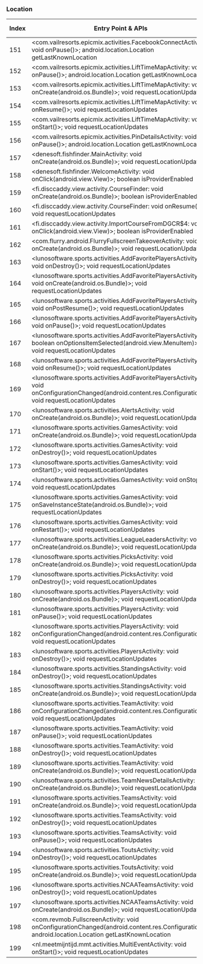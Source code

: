 ### Location
| Index | Entry Point & APIs | Screen shot | Resource id | Label |
| ------------- | ------------- | ------------- |-------------|-------------|
| 151 | <com.vailresorts.epicmix.activities.FacebookConnectActivity: void onPause()>; android.location.Location getLastKnownLocation | ![](C:\Users\hfu\Documents\COSMOS\output\py\Play_win8\Sports\com.vailresorts.epicmix\com.vailresorts.epicmix.activities.FacebookConnectActivity.png) |  | |
| 152 | <com.vailresorts.epicmix.activities.LiftTimeMapActivity: void onPause()>; android.location.Location getLastKnownLocation | ![](C:\Users\hfu\Documents\COSMOS\output\py\Play_win8\Sports\com.vailresorts.epicmix\com.vailresorts.epicmix.activities.LiftTimeMapActivity.png) |  | |
| 153 | <com.vailresorts.epicmix.activities.LiftTimeMapActivity: void onCreate(android.os.Bundle)>; void requestLocationUpdates | ![](C:\Users\hfu\Documents\COSMOS\output\py\Play_win8\Sports\com.vailresorts.epicmix\com.vailresorts.epicmix.activities.LiftTimeMapActivity.png) |  | |
| 154 | <com.vailresorts.epicmix.activities.LiftTimeMapActivity: void onResume()>; void requestLocationUpdates | ![](C:\Users\hfu\Documents\COSMOS\output\py\Play_win8\Sports\com.vailresorts.epicmix\com.vailresorts.epicmix.activities.LiftTimeMapActivity.png) |  | |
| 155 | <com.vailresorts.epicmix.activities.LiftTimeMapActivity: void onStart()>; void requestLocationUpdates | ![](C:\Users\hfu\Documents\COSMOS\output\py\Play_win8\Sports\com.vailresorts.epicmix\com.vailresorts.epicmix.activities.LiftTimeMapActivity.png) |  | |
| 156 | <com.vailresorts.epicmix.activities.PinDetailsActivity: void onPause()>; android.location.Location getLastKnownLocation | ![](C:\Users\hfu\Documents\COSMOS\output\py\Play_win8\Sports\com.vailresorts.epicmix\com.vailresorts.epicmix.activities.PinDetailsActivity.png) |  | |
| 157 | <denesoft.fishfinder.MainActivity: void onCreate(android.os.Bundle)>; void requestLocationUpdates | ![](C:\Users\hfu\Documents\COSMOS\output\py\Play_win8\Sports\denesoft.fishfinder\denesoft.fishfinder.MainActivity.png) |  | |
| 158 | <denesoft.fishfinder.WelcomeActivity: void onClick(android.view.View)>; boolean isProviderEnabled | ![](C:\Users\hfu\Documents\COSMOS\output\py\Play_win8\Sports\denesoft.fishfinder\denesoft.fishfinder.WelcomeActivity.png) |  | |
| 159 | <fi.disccaddy.view.activity.CourseFinder: void onCreate(android.os.Bundle)>; boolean isProviderEnabled | ![](C:\Users\hfu\Documents\COSMOS\output\py\Play_win8\Sports\fi.disccaddy\fi.disccaddy.view.activity.CourseFinder.png) |  | |
| 160 | <fi.disccaddy.view.activity.CourseFinder: void onResume()>; void requestLocationUpdates | ![](C:\Users\hfu\Documents\COSMOS\output\py\Play_win8\Sports\fi.disccaddy\fi.disccaddy.view.activity.CourseFinder.png) |  | |
| 161 | <fi.disccaddy.view.activity.ImportCourseFromDGCR$4: void onClick(android.view.View)>; boolean isProviderEnabled | ![](C:\Users\hfu\Documents\COSMOS\output\py\Play_win8\Sports\fi.disccaddy\fi.disccaddy.view.activity.ImportCourseFromDGCR.png) |  | |
| 162 | <com.flurry.android.FlurryFullscreenTakeoverActivity: void onCreate(android.os.Bundle)>; void requestLocationUpdates | ![](C:\Users\hfu\Documents\COSMOS\output\py\Play_win8\Sports\lunosoftware.nbascores\com.flurry.android.FlurryFullscreenTakeoverActivity.png) |  | |
| 163 | <lunosoftware.sports.activities.AddFavoritePlayersActivity: void onDestroy()>; void requestLocationUpdates | ![](C:\Users\hfu\Documents\COSMOS\output\py\Play_win8\Sports\lunosoftware.ncaabbscores\lunosoftware.sports.activities.AddFavoritePlayersActivity.png) |  | |
| 164 | <lunosoftware.sports.activities.AddFavoritePlayersActivity: void onCreate(android.os.Bundle)>; void requestLocationUpdates | ![](C:\Users\hfu\Documents\COSMOS\output\py\Play_win8\Sports\lunosoftware.ncaabbscores\lunosoftware.sports.activities.AddFavoritePlayersActivity.png) |  | |
| 165 | <lunosoftware.sports.activities.AddFavoritePlayersActivity: void onPostResume()>; void requestLocationUpdates | ![](C:\Users\hfu\Documents\COSMOS\output\py\Play_win8\Sports\lunosoftware.ncaabbscores\lunosoftware.sports.activities.AddFavoritePlayersActivity.png) |  | |
| 166 | <lunosoftware.sports.activities.AddFavoritePlayersActivity: void onPause()>; void requestLocationUpdates | ![](C:\Users\hfu\Documents\COSMOS\output\py\Play_win8\Sports\lunosoftware.ncaabbscores\lunosoftware.sports.activities.AddFavoritePlayersActivity.png) |  | |
| 167 | <lunosoftware.sports.activities.AddFavoritePlayersActivity: boolean onOptionsItemSelected(android.view.MenuItem)>; void requestLocationUpdates | ![](C:\Users\hfu\Documents\COSMOS\output\py\Play_win8\Sports\lunosoftware.ncaabbscores\lunosoftware.sports.activities.AddFavoritePlayersActivity.png) |  | |
| 168 | <lunosoftware.sports.activities.AddFavoritePlayersActivity: void onResume()>; void requestLocationUpdates | ![](C:\Users\hfu\Documents\COSMOS\output\py\Play_win8\Sports\lunosoftware.ncaabbscores\lunosoftware.sports.activities.AddFavoritePlayersActivity.png) |  | |
| 169 | <lunosoftware.sports.activities.AddFavoritePlayersActivity: void onConfigurationChanged(android.content.res.Configuration)>; void requestLocationUpdates | ![](C:\Users\hfu\Documents\COSMOS\output\py\Play_win8\Sports\lunosoftware.ncaabbscores\lunosoftware.sports.activities.AddFavoritePlayersActivity.png) |  | |
| 170 | <lunosoftware.sports.activities.AlertsActivity: void onCreate(android.os.Bundle)>; void requestLocationUpdates | ![](C:\Users\hfu\Documents\COSMOS\output\py\Play_win8\Sports\lunosoftware.nbascores\lunosoftware.sports.activities.AlertsActivity.png) |  | |
| 171 | <lunosoftware.sports.activities.GamesActivity: void onCreate(android.os.Bundle)>; void requestLocationUpdates | ![](C:\Users\hfu\Documents\COSMOS\output\py\Play_win8\Sports\lunosoftware.nbascores\lunosoftware.sports.activities.GamesActivity.png) |  | |
| 172 | <lunosoftware.sports.activities.GamesActivity: void onDestroy()>; void requestLocationUpdates | ![](C:\Users\hfu\Documents\COSMOS\output\py\Play_win8\Sports\lunosoftware.nbascores\lunosoftware.sports.activities.GamesActivity.png) |  | |
| 173 | <lunosoftware.sports.activities.GamesActivity: void onStart()>; void requestLocationUpdates | ![](C:\Users\hfu\Documents\COSMOS\output\py\Play_win8\Sports\lunosoftware.nbascores\lunosoftware.sports.activities.GamesActivity.png) |  | |
| 174 | <lunosoftware.sports.activities.GamesActivity: void onStop()>; void requestLocationUpdates | ![](C:\Users\hfu\Documents\COSMOS\output\py\Play_win8\Sports\lunosoftware.nbascores\lunosoftware.sports.activities.GamesActivity.png) |  | |
| 175 | <lunosoftware.sports.activities.GamesActivity: void onSaveInstanceState(android.os.Bundle)>; void requestLocationUpdates | ![](C:\Users\hfu\Documents\COSMOS\output\py\Play_win8\Sports\lunosoftware.nbascores\lunosoftware.sports.activities.GamesActivity.png) |  | |
| 176 | <lunosoftware.sports.activities.GamesActivity: void onRestart()>; void requestLocationUpdates | ![](C:\Users\hfu\Documents\COSMOS\output\py\Play_win8\Sports\lunosoftware.nbascores\lunosoftware.sports.activities.GamesActivity.png) |  | |
| 177 | <lunosoftware.sports.activities.LeagueLeadersActivity: void onCreate(android.os.Bundle)>; void requestLocationUpdates | ![](C:\Users\hfu\Documents\COSMOS\output\py\Play_win8\Sports\lunosoftware.ncaabbscores\lunosoftware.sports.activities.LeagueLeadersActivity.png) |  | |
| 178 | <lunosoftware.sports.activities.PicksActivity: void onCreate(android.os.Bundle)>; void requestLocationUpdates | ![](C:\Users\hfu\Documents\COSMOS\output\py\Play_win8\Sports\lunosoftware.ncaabbscores\lunosoftware.sports.activities.PicksActivity.png) |  | |
| 179 | <lunosoftware.sports.activities.PicksActivity: void onDestroy()>; void requestLocationUpdates | ![](C:\Users\hfu\Documents\COSMOS\output\py\Play_win8\Sports\lunosoftware.ncaabbscores\lunosoftware.sports.activities.PicksActivity.png) |  | |
| 180 | <lunosoftware.sports.activities.PlayersActivity: void onCreate(android.os.Bundle)>; void requestLocationUpdates | ![](C:\Users\hfu\Documents\COSMOS\output\py\Play_win8\Sports\lunosoftware.nbascores\lunosoftware.sports.activities.PlayersActivity.png) |  | |
| 181 | <lunosoftware.sports.activities.PlayersActivity: void onPause()>; void requestLocationUpdates | ![](C:\Users\hfu\Documents\COSMOS\output\py\Play_win8\Sports\lunosoftware.nbascores\lunosoftware.sports.activities.PlayersActivity.png) |  | |
| 182 | <lunosoftware.sports.activities.PlayersActivity: void onConfigurationChanged(android.content.res.Configuration)>; void requestLocationUpdates | ![](C:\Users\hfu\Documents\COSMOS\output\py\Play_win8\Sports\lunosoftware.nbascores\lunosoftware.sports.activities.PlayersActivity.png) |  | |
| 183 | <lunosoftware.sports.activities.PlayersActivity: void onDestroy()>; void requestLocationUpdates | ![](C:\Users\hfu\Documents\COSMOS\output\py\Play_win8\Sports\lunosoftware.nbascores\lunosoftware.sports.activities.PlayersActivity.png) |  | |
| 184 | <lunosoftware.sports.activities.StandingsActivity: void onDestroy()>; void requestLocationUpdates | ![](C:\Users\hfu\Documents\COSMOS\output\py\Play_win8\Sports\lunosoftware.nbascores\lunosoftware.sports.activities.StandingsActivity.png) |  | |
| 185 | <lunosoftware.sports.activities.StandingsActivity: void onCreate(android.os.Bundle)>; void requestLocationUpdates | ![](C:\Users\hfu\Documents\COSMOS\output\py\Play_win8\Sports\lunosoftware.nbascores\lunosoftware.sports.activities.StandingsActivity.png) |  | |
| 186 | <lunosoftware.sports.activities.TeamActivity: void onConfigurationChanged(android.content.res.Configuration)>; void requestLocationUpdates | ![](C:\Users\hfu\Documents\COSMOS\output\py\Play_win8\Sports\lunosoftware.ncaabbscores\lunosoftware.sports.activities.TeamActivity.png) |  | |
| 187 | <lunosoftware.sports.activities.TeamActivity: void onPause()>; void requestLocationUpdates | ![](C:\Users\hfu\Documents\COSMOS\output\py\Play_win8\Sports\lunosoftware.ncaabbscores\lunosoftware.sports.activities.TeamActivity.png) |  | |
| 188 | <lunosoftware.sports.activities.TeamActivity: void onDestroy()>; void requestLocationUpdates | ![](C:\Users\hfu\Documents\COSMOS\output\py\Play_win8\Sports\lunosoftware.ncaabbscores\lunosoftware.sports.activities.TeamActivity.png) |  | |
| 189 | <lunosoftware.sports.activities.TeamActivity: void onCreate(android.os.Bundle)>; void requestLocationUpdates | ![](C:\Users\hfu\Documents\COSMOS\output\py\Play_win8\Sports\lunosoftware.ncaabbscores\lunosoftware.sports.activities.TeamActivity.png) |  | |
| 190 | <lunosoftware.sports.activities.TeamNewsDetailsActivity: void onCreate(android.os.Bundle)>; void requestLocationUpdates | ![](C:\Users\hfu\Documents\COSMOS\output\py\Play_win8\Sports\lunosoftware.ncaabbscores\lunosoftware.sports.activities.TeamNewsDetailsActivity.png) |  | |
| 191 | <lunosoftware.sports.activities.TeamsActivity: void onCreate(android.os.Bundle)>; void requestLocationUpdates | ![](C:\Users\hfu\Documents\COSMOS\output\py\Play_win8\Sports\lunosoftware.nbascores\lunosoftware.sports.activities.TeamsActivity.png) |  | |
| 192 | <lunosoftware.sports.activities.TeamsActivity: void onDestroy()>; void requestLocationUpdates | ![](C:\Users\hfu\Documents\COSMOS\output\py\Play_win8\Sports\lunosoftware.nbascores\lunosoftware.sports.activities.TeamsActivity.png) |  | |
| 193 | <lunosoftware.sports.activities.TeamsActivity: void onPause()>; void requestLocationUpdates | ![](C:\Users\hfu\Documents\COSMOS\output\py\Play_win8\Sports\lunosoftware.nbascores\lunosoftware.sports.activities.TeamsActivity.png) |  | |
| 194 | <lunosoftware.sports.activities.ToutsActivity: void onDestroy()>; void requestLocationUpdates | ![](C:\Users\hfu\Documents\COSMOS\output\py\Play_win8\Sports\lunosoftware.ncaabbscores\lunosoftware.sports.activities.ToutsActivity.png) |  | |
| 195 | <lunosoftware.sports.activities.ToutsActivity: void onCreate(android.os.Bundle)>; void requestLocationUpdates | ![](C:\Users\hfu\Documents\COSMOS\output\py\Play_win8\Sports\lunosoftware.ncaabbscores\lunosoftware.sports.activities.ToutsActivity.png) |  | |
| 196 | <lunosoftware.sports.activities.NCAATeamsActivity: void onDestroy()>; void requestLocationUpdates | ![](C:\Users\hfu\Documents\COSMOS\output\py\Play_win8\Sports\lunosoftware.ncaabbscores\lunosoftware.sports.activities.NCAATeamsActivity.png) |  | |
| 197 | <lunosoftware.sports.activities.NCAATeamsActivity: void onCreate(android.os.Bundle)>; void requestLocationUpdates | ![](C:\Users\hfu\Documents\COSMOS\output\py\Play_win8\Sports\lunosoftware.ncaabbscores\lunosoftware.sports.activities.NCAATeamsActivity.png) |  | |
| 198 | <com.revmob.FullscreenActivity: void onConfigurationChanged(android.content.res.Configuration)>; android.location.Location getLastKnownLocation | ![](C:\Users\hfu\Documents\COSMOS\output\py\Play_win8\Sports\michigan.app\com.revmob.FullscreenActivity.png) |  | |
| 199 | <nl.meetmijntijd.mmt.activities.MultiEventActivity: void onStart()>; void requestLocationUpdates | ![](C:\Users\hfu\Documents\COSMOS\output\py\Play_win8\Sports\nl.meetmijntijd.kansascitymarathon\nl.meetmijntijd.mmt.activities.MultiEventActivity.png) |  | |
